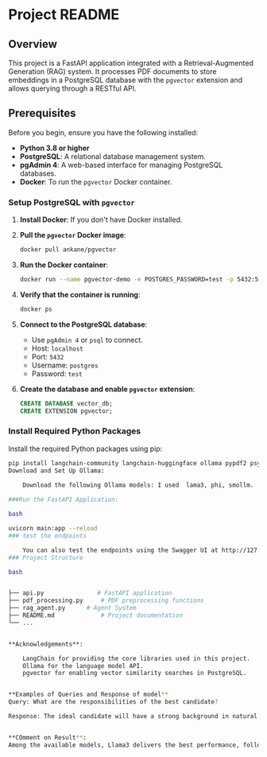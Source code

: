 # Project README

## Overview

This project is a FastAPI application integrated with a Retrieval-Augmented Generation (RAG) system. It processes PDF documents to store embeddings in a PostgreSQL database with the `pgvector` extension and allows querying through a RESTful API.

## Prerequisites

Before you begin, ensure you have the following installed:

- **Python 3.8 or higher**
- **PostgreSQL**: A relational database management system.
- **pgAdmin 4**: A web-based interface for managing PostgreSQL databases.
- **Docker**: To run the `pgvector` Docker container.

### Setup PostgreSQL with `pgvector`

1. **Install Docker**: If you don't have Docker installed.
2. **Pull the `pgvector` Docker image**:
    ```bash
    docker pull ankane/pgvector
    ```

3. **Run the Docker container**:
    ```bash
    docker run --name pgvector-demo -e POSTGRES_PASSWORD=test -p 5432:5432 -d ankane/pgvector
    ```

4. **Verify that the container is running**:
    ```bash
    docker ps
    ```

5. **Connect to the PostgreSQL database**:
    - Use `pgAdmin 4` or `psql` to connect.
    - Host: `localhost`
    - Port: `5432`
    - Username: `postgres`
    - Password: `test`

6. **Create the database and enable `pgvector` extension**:
    ```sql
    CREATE DATABASE vector_db;
    CREATE EXTENSION pgvector;
    ```

### Install Required Python Packages

Install the required Python packages using pip:

```bash
pip install langchain-community langchain-huggingface ollama pypdf2 psycopg2-binary langchain sentence-transformers fastapi pydantic requests uvicorn transformers
Download and Set Up Ollama:

    Download the following Ollama models: I used  lama3, phi, smollm. 
    
###Run the FastAPI Application:

bash

uvicorn main:app --reload
### test the endpoints

    You can also test the endpoints using the Swagger UI at http://127.0.0.1:8000/docs..
### Project Structure

bash


├── api.py               # FastAPI application
├── pdf_processing.py     # PDF preprocessing functions
├── rag_agent.py      # Agent System
├── README.md             # Project documentation
└── ...


**Acknowledgements**:

    LangChain for providing the core libraries used in this project.
    Ollama for the language model API.
    pgvector for enabling vector similarity searches in PostgreSQL.


**Examples of Queries and Response of model** 
Query: What are the responsibilities of the best candidate?

Response: The ideal candidate will have a strong background in natural language processing (NLP) and experience working with large language models (LLMs), LangChain, and vector databases. They will be responsible for developing, integrating, and deploying cutting-edge NLP solutions that leverage advanced AI technologies to enhance our products and services.


**COmment on Result**:
Among the available models, Llama3 delivers the best performance, followed by Phi, with Smollm being the least performant. However, I opted for Smollm due to its smaller size and faster execution, which allows it to run all components of the project concurrently. Llama3 requires more system memory (5.9 GiB) than is available on my system (3.7 GiB). Depending on your machine’s capabilities, you can choose any of the three models after downloading them. Simply specify the model name and run it, ensuring that you have first downloaded Ollama.
